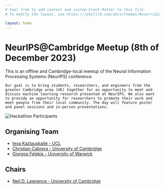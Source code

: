 ```yaml
---
# Feel free to add content and custom Front Matter to this file.
# To modify the layout, see https://jekyllrb.com/docs/themes/#overriding-theme-defaults

layout: home
---
```


<div id="description">
  <h1>NeurIPS@Cambridge Meetup  (8th of December 2023) </h1>
  <p>
    This is an offline and Cambridge-local meetup of the Neural Information Processing Systems (NeurIPS) conference.

    Our goal is to bring students, researchers, and engineers from the greater Cambridge area (UK) together for an opportunity to meet and discuss machine learning research presented at NeurIPS. We also want to provide an opportunity for researchers to promote their work and meet people from their local community. The day will feature poster and panel sessions and in-person presentations.
  </p>
  <p>
    <img src="./pics/participants.jpg" alt="Hackathon Participants">
  </p>
  <h2>Organising Team</h2>
    <ul>
    <li>
         <a target="_blank" href="">
          Ieva Kazlauskaitė - UCL
         </a>
      </li>
      <li>
         <a target="_blank" href="">
          Christian Cabrera - University of Cambridge
         </a>
      </li>
      <li>
         <a target="_blank" href="">
          Giorgos Felekis - University of Warwick
         </a>
      </li>
    </ul>
	<h2>Chairs</h2>
    <ul>
      <li>
         <a target="_blank" href="">
          Neil D. Lawrence - University of Cambridge
         </a>
      </li>
    </ul>
</div>
